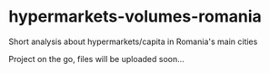 # hypermarkets-volumes-romania
Short analysis about hypermarkets/capita in Romania's main cities

Project on the go, files will be uploaded soon...
